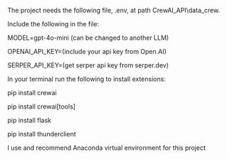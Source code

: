 The project needs the following file, .env, at path CrewAI_API\data_crew.

Include the following in the file:


MODEL=gpt-4o-mini (can be changed to another LLM)

OPENAI_API_KEY=(include your api key from Open AI)

SERPER_API_KEY=(get serper api key from serper.dev)


In your terminal run the following to install extensions:

pip install crewai

pip install crewai[tools]

pip install flask

pip install thunderclient

I use and recommend Anaconda virtual environment for this project
